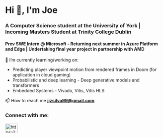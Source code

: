 <h1>Hi 👋, I'm Joe</h1>
<h3>A Computer Science student at the University of York | Incoming Masters Student at Trinity College Dublin</h3>
<h4>Prev SWE Intern @ Microsoft - Returning next summer in Azure Platform and Edge | Undertaking final year project in partnership with AMD</h4>

🌱 I’m currently learning/working on:

- Predicting player viewpoint motion from rendered frames in Doom (for application in cloud gaming)
- Probabilistic and deep learning - Deep generative models and transformers
- Embedded Systems - Vivado, Vitis, Vitis HLS


📫 How to reach me **jjzsilva99@gmail.com**

<h3 align="left">Connect with me:</h3>
<p align="left">
<a href="https://linkedin.com/in/https://www.linkedin.com/in/joseph-silva-768807238/" target="blank"><img align="center" src="https://raw.githubusercontent.com/rahuldkjain/github-profile-readme-generator/master/src/images/icons/Social/linked-in-alt.svg" alt="https://www.linkedin.com/in/joseph-silva-768807238/" height="30" width="40" /></a>
</p>


